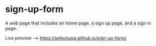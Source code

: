 # sign-up-form

A web page that includes an home page, a sign up page, and a sign in page.

Live preview --> https://sefeoluwa.github.io/sign-up-form/
